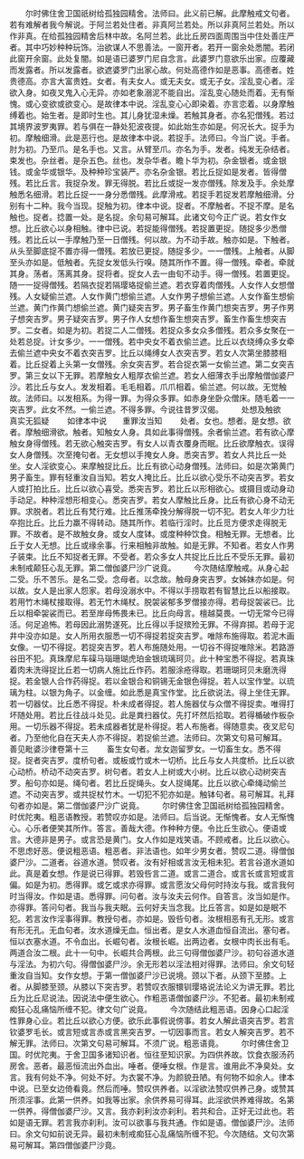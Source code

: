 <!-- { "loadSidebar": true } -->
　　尔时佛住舍卫国祇树给孤独园精舍。法师曰。此义前已解。此摩触戒文句者。若有难解者我今解说。于阿兰若处住者。非真阿兰若处。所以非真阿兰若处。所以作非真。在给孤独园精舍后林中故。名阿兰若。此比丘房四面周围当中住处善庄严者。其中巧妙种种玩饰。治欲谋人不思善法。一窗开者。若开一窗余处悉闇。若闭此窗开余窗。此处复闇。如是语已婆罗门尼自念言。此婆罗门意欲乐出家。应覆藏而发露者。所以发露者。欲遮婆罗门出家心故。何处高德作如是恶事。高德者。姓贵德高。亦言大富贵姓。女者。有夫女人。或无夫女。或无子女。淫乱变心者。淫欲入身。如夜叉鬼入心无异。亦如老象溺泥不能自出。淫乱变心随处而着。无有惭愧。或心变欲或欲变心。是故律本中说。淫乱变心心即染着。亦言恋着。以身摩触缚着也。始生者。是即时生也。其儿身犹湿未燥。若触其身者。亦名犯僧残。若过其境界波罗夷罪。若与俱在一静处犯波夜提。如此始生亦如是。何况长大。捉手为初。摩触细滑。此是恶行也。是故律本中说。若捉手。法师曰。今当广说。手者。肘为初。乃至爪。是名手也。又言。从臂至爪。亦名为手。发者。纯发无杂结者。束发也。杂丝者。是杂五色。丝也。发杂华者。瞻卜华为初。杂金银者。或金银钱。或金华或银华。及种种珍宝装严。亦名杂金银。若比丘捉如是发者。皆得僧残。若比丘言。我捉杂发。罪无得脱。若比丘或捉一发亦僧残。除发及手。余处摩触悉名细滑。若比丘捉一一身分悉僧残。此摩滑戒。若捉手若捉发若摩触细滑。分别有十二种。我今当现。捉触为初。律本中说。捉者。不摩触者。不捉不摩。是名触也。捉者。捻置一处。是名捉。余句易可解耳。此诸文句今正广说。若女作女想。比丘欲心以身相触。律中已说。若捉能得僧残。若捉置更捉。随捉多少悉僧残。若比丘以一手摩触乃至一日僧残。何以故。为不动手故。触亦如是。下触者。从头至脚底捉不置亦得一僧残。若放已更捉。随捉多少。一一僧残。上触者。从脚至头亦如是。低触者。先捉女发低头行嗅。随其所作不置。得一僧残。牵者。牵就其身。荡者。荡离其身。捉将者。捉女人去一由旬不动手。得一僧残。若置更捉。随一一捉得僧残。若隔衣捉若隔璎珞捉偷兰遮。若衣穿着肉僧残。人女作人女想僧残。人女疑偷兰遮。人女作黄门想偷兰遮。人女作男子想偷兰遮。人女作畜生想偷兰遮。黄门作黄门想偷兰遮。黄门疑突吉罗。男子畜生作黄门想突吉罗。男子作男子想突吉罗。男子疑突吉罗。男子作人女想作畜生想突吉罗。畜生作畜生想突吉罗。二女者。如是为初。若捉二人二僧残。若捉众多女众多僧残。若众多女聚在一处若总捉。计女多少。一一僧残。若中央女不着衣偷兰遮。比丘以衣绕缚众多女牵去偷兰遮中央女不着衣突吉罗。比丘以绳缚女人衣突吉罗。若女人次第坐膝膝相着。比丘捉着上头第一女僧残。余女突吉罗。若合捉衣第一女偷兰遮。第二女突吉罗。第三女以下无罪。若摩触女人粗厚衣偷兰遮。若女人细薄衣手出摩触僧伽婆尸沙。若比丘与女人。发发相着。毛毛相着。爪爪相着。偷兰遮。何以故。无觉触故。法师曰。以发相系。为得一罪。为得众多罪。如赤身坐卧众僧床。随毛着一一突吉罗。此女不然。一偷兰遮。不得多罪。今说往昔罗汉偈。
　　处想及触欲　　真实无狐疑
　　如律本中说　　重罪汝当知
　　处者。女也。想者。是女想。欲者。摩触细滑欲。触者。知触女人身。具如此事得僧残。余者偷兰遮。若有欲心摩触女身得僧残。若无欲心触突吉罗。有女人以青衣覆身而眠。比丘欲摩触衣。误得女人身僧残。次至掩句者。无女想以手掩女人身。悉突吉罗。若女人共比丘一处坐。女人淫欲变心。来摩触捉比丘。比丘有欲心动身僧残。法师曰。如是次第黄门男子畜生。罪有轻重汝自当知。若女人掩比丘。比丘以欲心受乐不动突吉罗。若女人或打拍比丘。比丘以欲心喜受。悉突吉罗。若比丘以形相欲心。或摄目或动身动手动足。种种淫想形相变心。悉突吉罗。若女人摩触比丘身。比丘有欲心身不动无罪。求脱者。若比丘有梵行难。比丘推荡牵挽分解得脱一切不犯。若女人年少力壮卒抱比丘。比丘力羸不得转动。随其所作。若临行淫时。比丘觅方便求走得脱无罪。不故者。是不故触女身。或女人度钵。或度种种饮食。相触无罪。无想者。比丘于女人无想。比丘或缘余事。行来相触非故触。如是无罪。不知者。若女人作男子装束。比丘不知捉者无罪。不受者。若众多女人共捉比丘比丘不受乐无罪。最初未制戒颠狂心乱无罪。第二僧伽婆尸沙广说竟。
　　今次随结摩触戒。从身心起二受。乐不苦乐。是名二受。念母者。以念故。触母身突吉罗。女姊妹亦如是。何以故。女人是出家人怨家。若母没溺水中。不得以手捞取若有智慧比丘以船接取。若用竹木绳杖接取得。若无竹木绳杖。脱袈裟郁多罗僧接亦得。若母捉袈裟已。比丘以相牵袈裟而已。若至岸母怖畏未已。比丘向母言。檀越莫畏。一切无常今已得活。何足追怖。若母因此溺势遂死。比丘得以手捉殡殓无罪。不得弃掷。若母于泥井中没亦如是。女人所用衣服悉一切不得捉若捉突吉罗。唯除布施得取。若泥木画女像。一切不得捉。若捉突吉罗。若人布施随处用。一切谷不得捉唯除米。若路游谷田不犯。真珠摩尼车磲马瑙珊瑚虎珀金银琉璃珂贝。此十种宝悉不得捉。若真珠着肉未洗得捉比丘若一切病人施比丘作药。若服涂疮得取。若珊瑚珂贝未磨洗得捉。若金银人合作药得捉。若以金银合和铜锡无金银色得捉。若人以宝作堂。以琉璃为柱。以银为角子。以金缠。如此悉是真宝作堂。比丘欲说法。得上坐住无罪。若一切器仗。比丘悉不得捉。朴未成者得捉。若人施器仗与众僧不得捉卖。唯得打坏随处用。若比丘往战斗处见。此是粪扫器仗。先打坏然后拾取。若得楯破作板杂用。一切乐器不得捉。若未成器者犹是朴得捉。若人布施者。得随意卖。夜叉尼句者。乃至他化自在天夫人亦不得捉。若捉偷兰遮。法师曰。次第文句易可解耳。
善见毗婆沙律卷第十三
　　畜生女句者。龙女迦留罗女。一切畜生女。悉不得捉。捉者突吉罗。度桥句者。或板或竹或木一切桥。比丘与女人共度桥。比丘以欲心动桥。桥动不动突吉罗。树句者。若女人上树或大小树。比丘以欲心动树突吉罗。船句亦如是。绳句者。若比丘捉绳头。女人捉绳尾。比丘以欲心牵绳动偷兰遮。不动突吉罗。或共捉杖竹木。一切犯不犯亦如是。触钵句者。易可解耳。礼拜句者亦如是。第二僧伽婆尸沙广说竟。
　　尔时佛住舍卫国祇树给孤独园精舍。时优陀夷。粗恶语教授。若赞叹亦如是。法师曰。后当说。无惭愧者。女人无惭愧心。心乐者便笑其所作。答言。善哉大德。作种种方便。令比丘生欲心。便语或言。大德非是男子。或言恐是黄门。女人作如是戏笑语。不顾戒者。比丘以欲心。不思虑好恶。便说粗恶语。粗恶者。非法语也。如年少男女者。赞叹二道。得僧伽婆尸沙。二道者。谷道水道。赞叹者。汝有好相或言汝无相未犯。若言谷道水道如此。真是着女想。作是说已得罪。若毁呰言二道。或言二道合。或言长或言短或言偏。如是为初。悉得罪。或乞或求亦得罪。或言愿汝父母何时持汝与我。或言我何时当得汝。作如是语。悉得罪。问句者。汝与汝夫云何作。自答言。汝当如是作。亦得罪。答问句者。我当与我夫眠。云何好夫当念我。比丘答言。如是如是眠不犯。若言汝作淫事得罪。教授句者。亦如是。毁呰句者。汝根相恶有孔无形。或言有形无孔。无血句者。汝水道燥无血。恒出者。是女人水道血恒自流出。塞句者。恒以衣塞水道。不令血出。长崛句者。汝根长崛。出两边者。女根中肉长出有毛。两道合汝二根。此十一句中。长崛共合两根。此三句得僧伽婆尸沙。初句谷道水道与淫法。为初六句。得僧伽婆尸沙。余无形若以淫法相对得罪。法师曰。余文句轻重汝自当知。女作女想。于第一僧伽婆尸沙已说境。颈以下者。从颈下至膝。上者。从脚膝至颈。从膝以下突吉罗。若赞叹衣服镮钏璎珞说法论义为讲无罪。若比丘为比丘尼说法。因说法中便生欲心。作粗恶语僧伽婆尸沙。不犯者。最初未制戒痴狂心乱痛恼所缠不犯。律文句广说竟。
　　今次随结此粗恶语。因身心口起淫性罪身心业。若比丘以欲心方便。欲乐此事假说傍事。若女人解此语突吉罗。若言钦婆罗毛长。或言短或言赤或言黑突吉罗。一切因事而言。若女人解突吉罗。若不解无罪。法师曰。次第文句易可解耳。不须广说。粗恶语竟。
　　尔时佛住舍卫国。时优陀夷。于舍卫国多诸知识者。恒往至知识家。为四供养故。饮食衣服汤药房舍。恶者。最恶恒流出外血出。唾者。便唾女根。作是言。谁用此不净臭处。女言。我有何处不净。何处不好。为衣裳不净。为颜貌丑陋。有何物不如余人。律本中说。已至女边倚看竟。然后而唾。赞叹供养者。以淫欲法赞叹供养己身。或赞其所须淫事。此第一供养。如我等出家。余供养易可得耳。此淫欲供养难得故。名第一供养。得僧伽婆尸沙。又言。我亦刹利汝亦刹利。若共和合。正好无过此也。若如是语无罪。若言我亦刹利。汝可以欲事与我共通。作如是语。僧伽婆尸沙。法师曰。余文句如前说无异。最初未制戒痴狂心乱痛恼所缠不犯。今次随结。文句次第易可解耳。第四僧伽婆尸沙竟。
